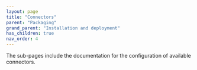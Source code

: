 ```yaml
---
layout: page
title: "Connectors"
parent: "Packaging"
grand_parent: "Installation and deployment"
has_children: true
nav_order: 4
---
```


The sub-pages include the documentation for the configuration of available connectors.  
